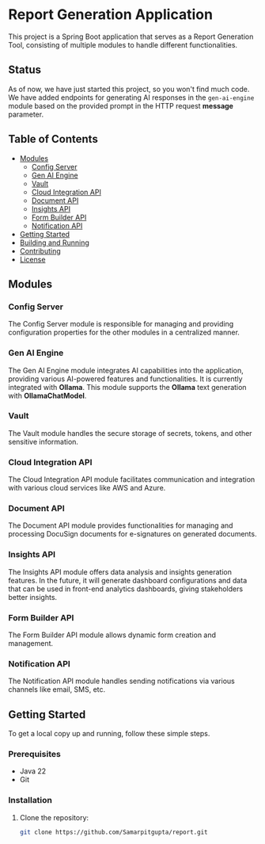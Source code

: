 # Report Generation Application

This project is a Spring Boot application that serves as a Report Generation Tool, consisting of multiple modules to handle different functionalities.

## Status 

As of now, we have just started this project, so you won't find much code. We have added endpoints for generating AI responses in the `gen-ai-engine` module based on the provided prompt in the HTTP request **message** parameter.

## Table of Contents

- [Modules](#modules)
  - [Config Server](#config-server)
  - [Gen AI Engine](#gen-ai-engine)
  - [Vault](#vault)
  - [Cloud Integration API](#cloud-integration-api)
  - [Document API](#document-api)
  - [Insights API](#insights-api)
  - [Form Builder API](#form-builder-api)
  - [Notification API](#notification-api)
- [Getting Started](#getting-started)
- [Building and Running](#building-and-running)
- [Contributing](#contributing)
- [License](#license)

## Modules

### Config Server

The Config Server module is responsible for managing and providing configuration properties for the other modules in a centralized manner.

### Gen AI Engine

The Gen AI Engine module integrates AI capabilities into the application, providing various AI-powered features and functionalities. It is currently integrated with **Ollama**. This module supports the **Ollama** text generation with **OllamaChatModel**.

### Vault

The Vault module handles the secure storage of secrets, tokens, and other sensitive information.

### Cloud Integration API

The Cloud Integration API module facilitates communication and integration with various cloud services like AWS and Azure.

### Document API

The Document API module provides functionalities for managing and processing DocuSign documents for e-signatures on generated documents.

### Insights API

The Insights API module offers data analysis and insights generation features. In the future, it will generate dashboard configurations and data that can be used in front-end analytics dashboards, giving stakeholders better insights.

### Form Builder API

The Form Builder API module allows dynamic form creation and management.

### Notification API

The Notification API module handles sending notifications via various channels like email, SMS, etc.

## Getting Started

To get a local copy up and running, follow these simple steps.

### Prerequisites

- Java 22
- Git

### Installation

1. Clone the repository:
   ```sh
   git clone https://github.com/Samarpitgupta/report.git
